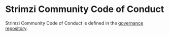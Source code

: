 <!--
 Copyright Strimzi authors.
 License: Apache License 2.0 (see the file LICENSE or http://apache.org/licenses/LICENSE-2.0.html).
-->

# Strimzi Community Code of Conduct

Strimzi Community Code of Conduct is defined in the [governance repository](https://github.com/strimzi/governance/blob/master/CODE_OF_CONDUCT.md).

